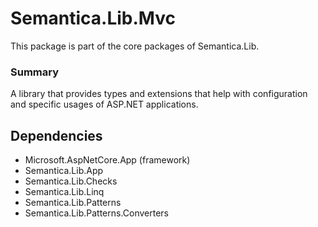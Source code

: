 # Semantica.Lib.Mvc
This package is part of the core packages of Semantica.Lib.

### Summary

A library that provides types and extensions that help with configuration and specific usages of ASP.NET 
applications.

## Dependencies

- Microsoft.AspNetCore.App (framework)
- Semantica.Lib.App
- Semantica.Lib.Checks
- Semantica.Lib.Linq
- Semantica.Lib.Patterns
- Semantica.Lib.Patterns.Converters
